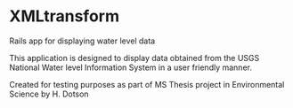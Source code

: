 # XMLtransform
Rails app for displaying water level data

This application is designed to display data obtained from the USGS National Water level Information System in a user friendly manner. 

Created for testing purposes as part of MS Thesis project in Environmental Science by H. Dotson
